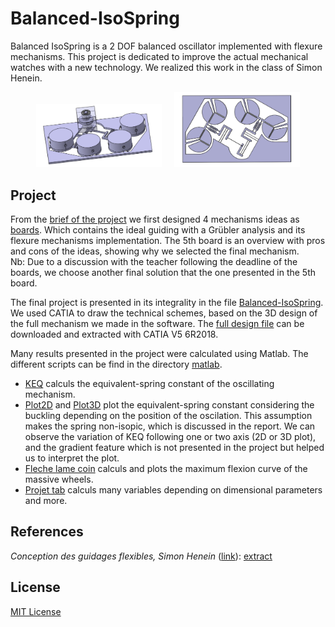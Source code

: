 # Balanced-IsoSpring
Balanced IsoSpring is a 2 DOF balanced oscillator implemented with flexure mechanisms. This project is dedicated to improve the actual mechanical watches with a new technology. We realized this work in the class of Simon Henein.

<p align="center">
  <img src="img/isospring-all.jpeg" width=40% height=40%>
  &nbsp; &nbsp;
  <img src="img/isospring-montage.jpeg" width=40% height=40%>
</p>

## Project
From the [brief of the project](projectbrief.pdf) we first designed 4 mechanisms ideas as [boards](planches). Which contains the ideal guiding with a Grübler analysis and its flexure mechanisms implementation. The 5th board is an overview with pros and cons of the ideas, showing why we selected the final mechanism.  
Nb: Due to a discussion with the teacher following the deadline of the boards, we choose another final solution that the one presented in the 5th board.

The final project is presented in its integrality in the file [Balanced-IsoSpring](Balanced-IsoSpring.pdf). We used CATIA to draw the technical schemes, based on the 3D design of the full mechanism we made in the software. The [full design file](IsoSpring-CATIA.stp) can be downloaded and extracted with CATIA V5 6R2018.

Many results presented in the project were calculated using Matlab. The different scripts can be find in the directory [matlab](matlab).  
- [KEQ](matlab/KEQ.m) calculs the equivalent-spring constant of the oscillating mechanism.
- [Plot2D](matlab/Plot2D.m) and [Plot3D](matlab/Plot3D.m) plot the equivalent-spring constant considering the buckling depending on the position of the oscilation. This assumption makes the spring non-isopic, which is discussed in the report. We can observe the variation of KEQ following one or two axis (2D or 3D plot), and the gradient feature which is not presented in the project but helped us to interpret the plot.
- [Fleche lame coin](matlab/fleche_lame_coin.m) calculs and plots the maximum flexion curve of the massive wheels.
- [Projet tab](matlab/projet_tab.m) calculs many variables depending on dimensional parameters and more.

## References
*Conception des guidages flexibles, Simon Henein* ([link](https://www.epflpress.org/product/666/9782889143368/conception-des-guidages-flexibles)): [extract](SimonHenein-extract.pdf)

## License
[MIT License](LICENSE)
